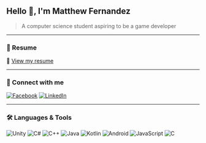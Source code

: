 ## Hello 👋, I'm Matthew Fernandez

> A computer science student aspiring to be a game developer 

---

### 📎 Resume  
📄 [View my resume](https://docs.google.com/document/d/1usTc2146QIaY--Y61zlwzSRN8t4Dg0AVt2xF9wUBG88/edit?usp=sharing)

---

### 🔗 Connect with me  
[![Facebook](https://img.shields.io/badge/Facebook-1877F2?style=for-the-badge&logo=facebook&logoColor=white)](https://www.facebook.com/matthew.fernandez.148182/)
[![LinkedIn](https://img.shields.io/badge/LinkedIn-0A66C2?style=for-the-badge&logo=linkedin&logoColor=white)](https://www.linkedin.com/in/matthew-nathan-fernandez)

---

### 🛠️ Languages & Tools  
<p align="left">
  <img src="https://img.shields.io/badge/Unity-100000?style=flat&logo=unity&logoColor=white" alt="Unity">
  <img src="https://img.shields.io/badge/C%23-239120?style=flat&logo=c-sharp&logoColor=white" alt="C#">
  <img src="https://img.shields.io/badge/C++-00599C?style=flat&logo=c%2B%2B&logoColor=white" alt="C++">
  <img src="https://img.shields.io/badge/Java-ED8B00?style=flat&logo=java&logoColor=white" alt="Java">
  <img src="https://img.shields.io/badge/Kotlin-0095D5?style=flat&logo=kotlin&logoColor=white" alt="Kotlin">
  <img src="https://img.shields.io/badge/Android-3DDC84?style=flat&logo=android&logoColor=white" alt="Android">
  <img src="https://img.shields.io/badge/JavaScript-F7DF1E?style=flat&logo=javascript&logoColor=black" alt="JavaScript">
  <img src="https://img.shields.io/badge/C-00599C?style=flat&logo=c&logoColor=white" alt="C">
</p>
